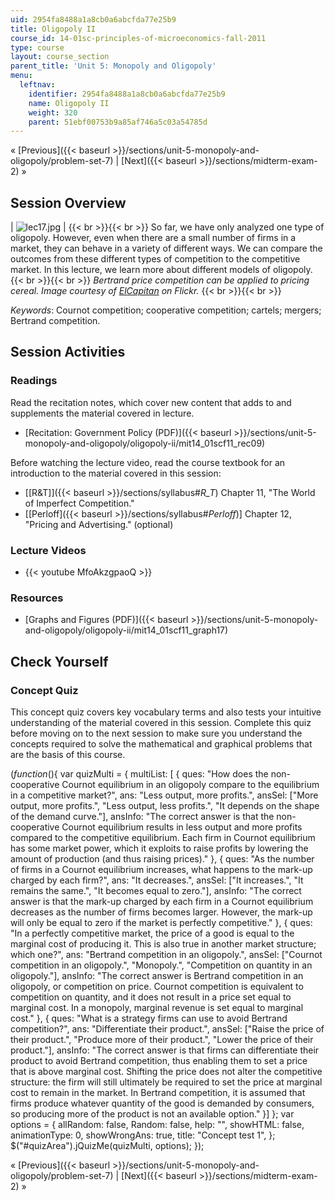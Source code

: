 ```yaml
---
uid: 2954fa8488a1a8cb0a6abcfda77e25b9
title: Oligopoly II
course_id: 14-01sc-principles-of-microeconomics-fall-2011
type: course
layout: course_section
parent_title: 'Unit 5: Monopoly and Oligopoly'
menu:
  leftnav:
    identifier: 2954fa8488a1a8cb0a6abcfda77e25b9
    name: Oligopoly II
    weight: 320
    parent: 51ebf00753b9a85af746a5c03a54785d
---
```


« [Previous]({{< baseurl >}}/sections/unit-5-monopoly-and-oligopoly/problem-set-7) | [Next]({{< baseurl >}}/sections/midterm-exam-2) »

Session Overview
----------------

| ![lec17.jpg](https://open-learning-course-data-production.s3.amazonaws.com/14-01sc-principles-of-microeconomics-fall-2011/a025b1bec427d90bfbcd335c04a880c4_lec17.jpg) |  {{< br >}}{{< br >}} So far, we have only analyzed one type of oligopoly. However, even when there are a small number of firms in a market, they can behave in a variety of different ways. We can compare the outcomes from these different types of competition to the competitive market. In this lecture, we learn more about different models of oligopoly. {{< br >}}{{< br >}} _Bertrand price competition can be applied to pricing cereal. Image courtesy of [ElCapitan](http://www.flickr.com/photos/elcapitan/2388687600/in/photostream/) on Flickr._ {{< br >}}{{< br >}}  

_Keywords_: Cournot competition; cooperative competition; cartels; mergers; Bertrand competition.

Session Activities
------------------

### Readings

Read the recitation notes, which cover new content that adds to and supplements the material covered in lecture.

*   [Recitation: Government Policy (PDF)]({{< baseurl >}}/sections/unit-5-monopoly-and-oligopoly/oligopoly-ii/mit14_01scf11_rec09)

Before watching the lecture video, read the course textbook for an introduction to the material covered in this session:

*   [\[R&T\]]({{< baseurl >}}/sections/syllabus#_R_T_) Chapter 11, "The World of Imperfect Competition."
*   \[[Perloff]({{< baseurl >}}/sections/syllabus#_Perloff_)\] Chapter 12, "Pricing and Advertising." (optional)

### Lecture Videos

*   {{< youtube MfoAkzgpaoQ >}}

### Resources

*   [Graphs and Figures (PDF)]({{< baseurl >}}/sections/unit-5-monopoly-and-oligopoly/oligopoly-ii/mit14_01scf11_graph17)

Check Yourself
--------------

### Concept Quiz

This concept quiz covers key vocabulary terms and also tests your intuitive understanding of the material covered in this session. Complete this quiz before moving on to the next session to make sure you understand the concepts required to solve the mathematical and graphical problems that are the basis of this course.

$( function($){ var quizMulti = { multiList: \[ { ques: "How does the non-cooperative Cournot equilibrium in an oligopoly compare to the equilibrium in a competitive market?", ans: "Less output, more profits.", ansSel: \["More output, more profits.", "Less output, less profits.", "It depends on the shape of the demand curve."\], ansInfo: "The correct answer is that the non-cooperative Cournot equilibrium results in less output and more profits compared to the competitive equilibrium. Each firm in Cournot equilibrium has some market power, which it exploits to raise profits by lowering the amount of production (and thus raising prices)." }, { ques: "As the number of firms in a Cournot equilibrium increases, what happens to the mark-up charged by each firm?", ans: "It decreases.", ansSel: \["It increases.", "It remains the same.", "It becomes equal to zero."\], ansInfo: "The correct answer is that the mark-up charged by each firm in a Cournot equilibrium decreases as the number of firms becomes larger. However, the mark-up will only be equal to zero if the market is perfectly competitive." }, { ques: "In a perfectly competitive market, the price of a good is equal to the marginal cost of producing it. This is also true in another market structure; which one?", ans: "Bertrand competition in an oligopoly.", ansSel: \["Cournot competition in an oligopoly.", "Monopoly.", "Competition on quantity in an oligopoly."\], ansInfo: "The correct answer is Bertrand competition in an oligopoly, or competition on price. Cournot competition is equivalent to competition on quantity, and it does not result in a price set equal to marginal cost. In a monopoly, marginal revenue is set equal to marginal cost." }, { ques: "What is a strategy firms can use to avoid Bertrand competition?", ans: "Differentiate their product.", ansSel: \["Raise the price of their product.", "Produce more of their product.", "Lower the price of their product."\], ansInfo: "The correct answer is that firms can differentiate their product to avoid Bertrand competition, thus enabling them to set a price that is above marginal cost. Shifting the price does not alter the competitive structure: the firm will still ultimately be required to set the price at marginal cost to remain in the market. In Bertrand competition, it is assumed that firms produce whatever quantity of the good is demanded by consumers, so producing more of the product is not an available option." }\] }; var options = { allRandom: false, Random: false, help: "", showHTML: false, animationType: 0, showWrongAns: true, title: "Concept test 1", }; $("#quizArea").jQuizMe(quizMulti, options); });

« [Previous]({{< baseurl >}}/sections/unit-5-monopoly-and-oligopoly/problem-set-7) | [Next]({{< baseurl >}}/sections/midterm-exam-2) »